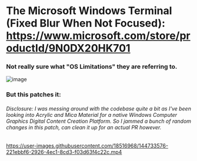# The Microsoft Windows Terminal (Fixed Blur When Not Focused): https://www.microsoft.com/store/productId/9N0DX20HK701

### Not really sure what "OS Limitations" they are referring to.

![image](https://user-images.githubusercontent.com/18516968/144733547-58e511c5-3f81-4690-b970-7fdeddf32e06.png)

### But this patches it:

###### Disclosure: I was messing around with the codebase quite a bit as I've been looking into Acrylic and Mica Material for a native Windows Computer Graphics Digital Content Creation Platform. So I jammed a bunch of random changes in this patch, can clean it up for an actual PR however. 
https://user-images.githubusercontent.com/18516968/144733576-221ebbf6-2926-4ec1-8cd3-f03d63f4c22c.mp4


